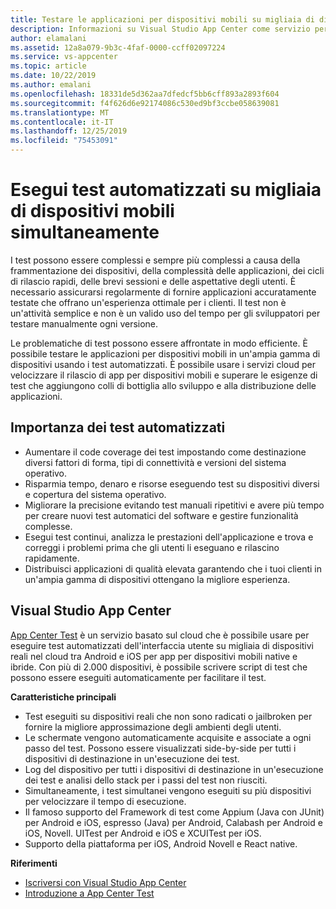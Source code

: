 ```yaml
---
title: Testare le applicazioni per dispositivi mobili su migliaia di dispositivi reali usando Visual Studio App Center
description: Informazioni su Visual Studio App Center come servizio per testare continuamente le applicazioni per dispositivi mobili su migliaia di dispositivi reali.
author: elamalani
ms.assetid: 12a8a079-9b3c-4faf-0000-ccff02097224
ms.service: vs-appcenter
ms.topic: article
ms.date: 10/22/2019
ms.author: emalani
ms.openlocfilehash: 18331de5d362aa7dfedcf5bb6cff893a2893f604
ms.sourcegitcommit: f4f626d6e92174086c530ed9bf3ccbe058639081
ms.translationtype: MT
ms.contentlocale: it-IT
ms.lasthandoff: 12/25/2019
ms.locfileid: "75453091"
---
```

# <a name="perform-automated-testing-on-thousands-of-mobile-devices-simultaneously"></a>Esegui test automatizzati su migliaia di dispositivi mobili simultaneamente
I test possono essere complessi e sempre più complessi a causa della frammentazione dei dispositivi, della complessità delle applicazioni, dei cicli di rilascio rapidi, delle brevi sessioni e delle aspettative degli utenti. È necessario assicurarsi regolarmente di fornire applicazioni accuratamente testate che offrano un'esperienza ottimale per i clienti. Il test non è un'attività semplice e non è un valido uso del tempo per gli sviluppatori per testare manualmente ogni versione.

Le problematiche di test possono essere affrontate in modo efficiente. È possibile testare le applicazioni per dispositivi mobili in un'ampia gamma di dispositivi usando i test automatizzati. È possibile usare i servizi cloud per velocizzare il rilascio di app per dispositivi mobili e superare le esigenze di test che aggiungono colli di bottiglia allo sviluppo e alla distribuzione delle applicazioni.

## <a name="importance-of-automated-testing"></a>Importanza dei test automatizzati
- Aumentare il code coverage dei test impostando come destinazione diversi fattori di forma, tipi di connettività e versioni del sistema operativo.
- Risparmia tempo, denaro e risorse eseguendo test su dispositivi diversi e copertura del sistema operativo.
- Migliorare la precisione evitando test manuali ripetitivi e avere più tempo per creare nuovi test automatici del software e gestire funzionalità complesse.
- Esegui test continui, analizza le prestazioni dell'applicazione e trova e correggi i problemi prima che gli utenti li eseguano e rilascino rapidamente.
- Distribuisci applicazioni di qualità elevata garantendo che i tuoi clienti in un'ampia gamma di dispositivi ottengano la migliore esperienza.

## <a name="visual-studio-app-center"></a>Visual Studio App Center
[App Center Test](/appcenter/test-cloud/) è un servizio basato sul cloud che è possibile usare per eseguire test automatizzati dell'interfaccia utente su migliaia di dispositivi reali nel cloud tra Android e iOS per app per dispositivi mobili native e ibride. Con più di 2.000 dispositivi, è possibile scrivere script di test che possono essere eseguiti automaticamente per facilitare il test.

**Caratteristiche principali**
   - Test eseguiti su dispositivi reali che non sono radicati o jailbroken per fornire la migliore approssimazione degli ambienti degli utenti.
   - Le schermate vengono automaticamente acquisite e associate a ogni passo del test. Possono essere visualizzati side-by-side per tutti i dispositivi di destinazione in un'esecuzione dei test.
   - Log del dispositivo per tutti i dispositivi di destinazione in un'esecuzione dei test e analisi dello stack per i passi del test non riusciti.
   - Simultaneamente, i test simultanei vengono eseguiti su più dispositivi per velocizzare il tempo di esecuzione.
   - Il famoso supporto del Framework di test come Appium (Java con JUnit) per Android e iOS, espresso (Java) per Android, Calabash per Android e iOS, Novell. UITest per Android e iOS e XCUITest per iOS.
   - Supporto della piattaforma per iOS, Android Novell e React native.

**Riferimenti**
   - [Iscriversi con Visual Studio App Center](https://appcenter.ms/signup?utm_source=Mobile%20Development%20Docs&utm_medium=Azure&utm_campaign=New%20azure%20docs) 
   - [Introduzione a App Center Test](/appcenter/test-cloud/)